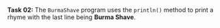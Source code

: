 **Task 02:**  The `BurmaShave` program uses the `println()` method to print a rhyme with the last line being **Burma Shave**.